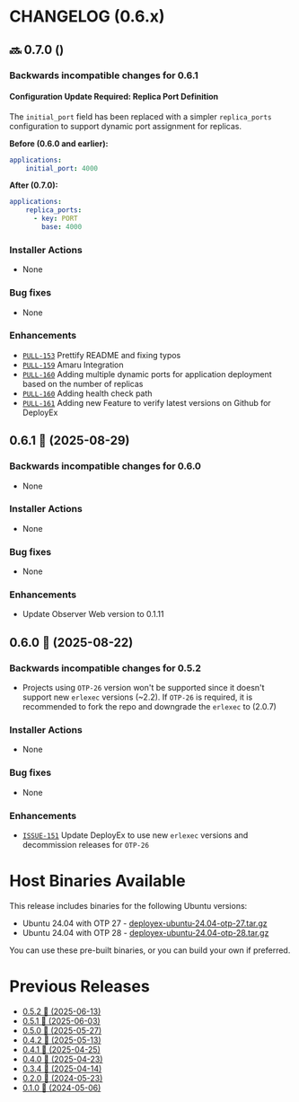 # CHANGELOG (0.6.x)

## :soon: 0.7.0 ()

### Backwards incompatible changes for 0.6.1

#### Configuration Update Required: Replica Port Definition

The `initial_port` field has been replaced with a simpler `replica_ports` configuration to support dynamic port assignment for replicas.

**Before (0.6.0 and earlier):**
```yaml
applications:
    initial_port: 4000
```
**After (0.7.0):**
```yaml
applications:
    replica_ports:
      - key: PORT
        base: 4000
```

### Installer Actions
 * None

### Bug fixes
 * None

### Enhancements
 * [`PULL-153`](https://github.com/thiagoesteves/deployex/pull/153) Prettify README and fixing typos
 * [`PULL-159`](https://github.com/thiagoesteves/deployex/pull/159) Amaru Integration
 * [`PULL-160`](https://github.com/thiagoesteves/deployex/pull/160) Adding multiple dynamic ports for application deployment based on the number of replicas
 * [`PULL-160`](https://github.com/thiagoesteves/deployex/pull/160) Adding health check path
 * [`PULL-161`](https://github.com/thiagoesteves/deployex/pull/161) Adding new Feature to verify latest versions on Github for DeployEx

## 0.6.1 🚀 (2025-08-29)

### Backwards incompatible changes for 0.6.0
 * None

### Installer Actions
 * None

### Bug fixes
 * None

### Enhancements
 * Update Observer Web version to 0.1.11

## 0.6.0 🚀 (2025-08-22)

### Backwards incompatible changes for 0.5.2
 * Projects using `OTP-26` version won't be supported since it doesn't support new `erlexec` versions (~2.2). If `OTP-26` is required, it is recommended to fork the repo and downgrade the `erlexec` to (2.0.7)

### Installer Actions
 * None

### Bug fixes
 * None

### Enhancements
 * [`ISSUE-151`](https://github.com/thiagoesteves/deployex/issues/151) Update DeployEx to use new `erlexec` versions and decommission releases for `OTP-26`

# Host Binaries Available

This release includes binaries for the following Ubuntu versions:

 * Ubuntu 24.04 with OTP 27 - [deployex-ubuntu-24.04-otp-27.tar.gz](https://github.com/thiagoesteves/deployex/tree/main/devops/releases/otp-27/.tool-versions)
 * Ubuntu 24.04 with OTP 28 - [deployex-ubuntu-24.04-otp-28.tar.gz](https://github.com/thiagoesteves/deployex/tree/main/devops/releases/otp-28/.tool-versions)

 You can use these pre-built binaries, or you can build your own if preferred.

# Previous Releases
 * [0.5.2 🚀 (2025-06-13)](https://github.com/thiagoesteves/deployex/blob/0.5.2/CHANGELOG.md)
 * [0.5.1 🚀 (2025-06-03)](https://github.com/thiagoesteves/deployex/blob/0.5.1/CHANGELOG.md)
 * [0.5.0 🚀 (2025-05-27)](https://github.com/thiagoesteves/deployex/blob/0.5.0/CHANGELOG.md)
 * [0.4.2 🚀 (2025-05-13)](https://github.com/thiagoesteves/deployex/blob/0.4.2/CHANGELOG.md)
 * [0.4.1 🚀 (2025-04-25)](https://github.com/thiagoesteves/deployex/blob/0.4.1/CHANGELOG.md)
 * [0.4.0 🚀 (2025-04-23)](https://github.com/thiagoesteves/deployex/blob/0.4.0/CHANGELOG.md)
 * [0.3.4 🚀 (2025-04-14)](https://github.com/thiagoesteves/deployex/blob/0.3.4/CHANGELOG.md)
 * [0.2.0 🚀 (2024-05-23)](https://github.com/thiagoesteves/deployex/blob/0.2.0/CHANGELOG.md)
 * [0.1.0 🚀 (2024-05-06)](https://github.com/thiagoesteves/deployex/blob/0.1.0/changelog.md)